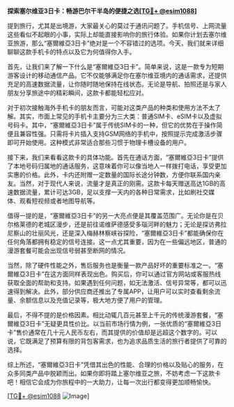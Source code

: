 **探索塞尔维亚3日卡：畅游巴尔干半岛的便捷之选[[TG💪+ @esim1088](https://t.me/s/esim1088)]**

提到旅行，尤其是出境游，大家最关心的莫过于通讯问题了。手机信号、上网流量这些看似不起眼的小事，实际上却能直接影响你的旅行体验。如果你计划去塞尔维亚旅游，那么“塞爾維亞3日卡”绝对是一个不容错过的选项。今天，我们就来详细聊聊这款手机卡的特点以及它为何值得你入手。

首先，让我们来了解一下什么是“塞爾維亞3日卡”。简单来说，这是一款专为短期游客设计的移动通信产品。它不仅能够满足你在塞尔维亚境内的通话需求，还提供充足的高速数据流量，让你随时随地保持在线状态。无论是导航、拍照还是与家人朋友分享旅途中的精彩瞬间，这款卡都能轻松应对。

对于初次接触海外手机卡的朋友而言，可能对这类产品的种类和使用方法不太了解。其实，市面上常见的手机卡主要分为三大类：普通SIM卡、eSIM卡以及虚拟号码卡。其中，“塞爾維亞3日卡”属于传统SIM卡的一种，但它的优势在于操作简便且兼容性强。只需将卡片插入支持GSM网络的手机中，按照提示完成激活步骤即可开始使用。这种模式非常适合那些习惯于物理卡槽设备的用户。

接下来，我们来看看这款卡的具体功能。首先在通话方面，“塞爾維亞3日卡”提供了本地号码归属地的通话服务，这意味着你可以像当地人一样拨打电话，享受更加实惠的价格。此外，卡内还附赠一定数量的国际长途分钟数，方便你联系国内亲友。当然，对于现代人来说，流量才是真正的刚需。这款卡每天赠送高达1GB的高速数据流量，累计可达3GB，足以支撑一天内的各种日常需求，比如刷社交媒体、观看短视频或者地图导航等。

值得一提的是，“塞爾維亞3日卡”的另一大亮点便是其覆盖范围广。无论你是在贝尔格莱德的老城区漫步，还是前往诺维萨德感受多瑙河畔的魅力；无论是探访弗拉尼察山的壮丽风光，还是深入梅赫林察峡谷探险，“塞爾維亞3日卡”都能确保你在任何角落都拥有稳定的信号连接。这一点尤其重要，因为在一些偏远地区，普通的漫游套餐可能会出现信号弱甚至断网的情况。

当然，除了硬件性能之外，售后服务也是衡量一款产品好坏的重要标准之一。“塞爾維亞3日卡”在这方面同样表现出色。购买后，你可以通过官方网站或客服热线获取全面的帮助和支持。如果遇到任何问题，如无法激活、信号异常等，都可以迅速得到解决。此外，部分供应商还推出了专属APP，让用户可以实时查看剩余流量、余额信息以及充值记录等，极大地方便了用户的管理。

最后，不得不提的是价格因素。相比动辄几百元甚至上千元的传统漫游套餐，“塞爾維亞3日卡”无疑更具性价比。以当前市场行情为例，一张优质的“塞爾維亞3日卡”售价通常在几十元人民币左右，而其提供的价值却是远超这个数字的。可以说，它既满足了预算有限的背包客需求，也为追求品质生活的旅行者提供了可靠的选择。

综上所述，“塞爾維亞3日卡”凭借其出色的性能、合理的价格以及贴心的服务，在众多同类产品中脱颖而出。如果你即将踏上塞尔维亚之旅，不妨考虑一下这款卡吧！相信它会成为你旅程中的一大助力，让每一次出行都变得更加顺畅愉快。

[[TG💪+ @esim1088](https://t.me/s/esim1088) ![Image](https://i.postimg.cc/4NQfJmqS/Snipaste-2025-05-13-00-14-12.png)]